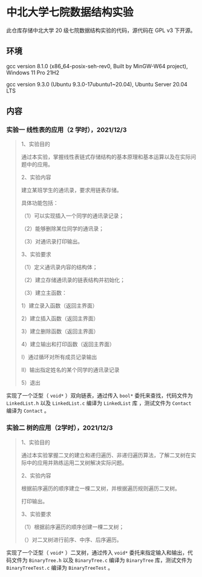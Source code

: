 # 中北大学七院数据结构实验

此仓库存储中北大学 20 级七院数据结构实验的代码，源代码在 GPL v3 下开源。

## 环境

gcc version 8.1.0 (x86\_64-posix-seh-rev0, Built by MinGW-W64 project), Windows 11 Pro 21H2

gcc version 9.3.0 (Ubuntu 9.3.0-17ubuntu1~20.04), Ubuntu Server 20.04 LTS

## 内容

### 实验一 线性表的应用（2 学时），2021/12/3

> 1、实验目的
>
> 通过本实验，掌握线性表链式存储结构的基本原理和基本运算以及在实际问题中的应用。
>
> 2、实验内容
>
> 建立某班学生的通讯录，要求用链表存储。
>
> 具体功能包括：
>
> （1）可以实现插入一个同学的通讯录记录；
>
> （2）能够删除某位同学的通讯录；
>
> （3）对通讯录打印输出。
>
> 3、实验要求
>
> （1）定义通讯录内容的结构体；
>
> （2）建立存储通讯录的链表结构并初始化；
>
> （3）建立主函数：
>
> 1）建立录入函数（返回主界面）
>
> 2）建立插入函数（返回主界面）
>
> 3）建立删除函数（返回主界面）
>
> 4）建立输出和打印函数（返回主界面）
>
> I）通过循环对所有成员记录输出
>
> II）输出指定姓名的某个同学的通讯录记录
>
> 5）退出

实现了一个泛型（ `void*` ）双向链表，通过传入 `bool*` 委托来查找，代码文件为 `LinkedList.h` 以及 `LinkedList.c` 编译为 `LinkedList` 库 ，测试文件为 `Contact` 编译为 `Contact` 。

### 实验二 树的应用（2学时），2021/12/3

> 1、实验目的
>
> 通过本实验掌握二叉的建立和递归遍历、非递归遍历算法，了解二叉树在实际中的应用并熟练运用二叉树解决实际问题。
>
> 2、实验内容
>
> 根据前序遍历的顺序建立一棵二叉树，并根据遍历规则遍历二叉树。
>
> 打印输出。
>
> 3、实验要求
>
> （1）根据前序遍历的顺序创建一棵二叉树；
>
> （）对二叉树进行前序、中序、后序遍历。

实现了一个泛型（ `void*` ）二叉树，通过传入 `void*` 委托来指定输入和输出，代码文件为 `BinaryTree.h` 以及 `BinaryTree.c` 编译为 `BinaryTree` 库，测试文件为 `BinaryTreeTest.c` 编译为 `BinaryTreeTest` 。

